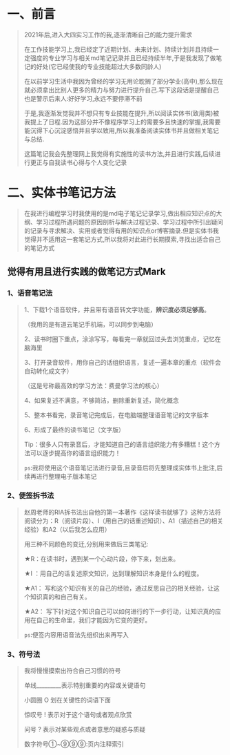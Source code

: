 # 一、前言

>2021年后,进入大四实习工作的我,逐渐清晰自己的能力提升需求
>
>在工作技能学习上,我已经定了近期计划、未来计划、持续计划并且持续一定强度的专业学习与相关md笔记记录并且已经持续半年,于是我发现了做笔记的好处(它已经使我的专业技能超过大多数同龄人)
>
>在以前学习生活中我因为曾经的学习无用论耽搁了部分学业(高中),那么现在就必须拿出比别人更多的精力与努力进行提升自己.写下这段话是提醒自己也是警示后来人:好好学习,永远不要停滞不前
>
>于是,我逐渐发觉我并不想只有专业技能在提升,所以阅读实体书(致用类)被我提上了日程.因为这部分并不像程序学习上的需要多且快速的掌握,我需要能沉得下心沉淀感悟并且学以致用,所以我准备阅读实体书并且做相关笔记与总结.
>
>这篇笔记我会先整理网上我觉得有实施性的读书方法,并且进行实践,后续进行更正与自我读书心得与个人变化记录



# 二、实体书笔记方法

> 在我进行编程学习时我使用的是md电子笔记记录学习,做出相应知识点的大纲、学习过程所遇问题的原因剖析与解决过程记录、学习过程中所引出疑问的记录与寻求解决、实用或者觉得有用的知识点or博客摘录.但是实体书我觉得并不适用这一套笔记方式,所以我将对此进行长期摸索,寻找出适合自己的笔记方式

## 觉得有用且进行实践的做笔记方式Mark

### 1、语音笔记法

>1、下载1个语音软件，并且带有语音转文字功能，**辨识度必须足够高**。
>
>（我用的是有道云笔记手机端，可以同步到电脑）
>
>2、读书时圈下重点，涂涂写写，每看完一章就回过头去浏览重点，记忆在脑海里
>
>3、打开录音软件，用你自己的话组织语言，复述一遍本章的重点（软件会自动转化成文字）
>
>（这是号称最高效的学习方法：费曼学习法的核心）
>
>4、如果复述不满意，不够简洁，删除重新复述，简化概念
>
>5、整本书看完，录音笔记完成后，在电脑端整理语音笔记的文字版本
>
>6、形成了最终的读书笔记（文字版）
>
>Tip：很多人只有录音后，才能知道自己的语言组织能力有多糟糕！这个方法可以逐步提高你的语言组织能力！
>
>`ps`:我将使用这个语音笔记法进行录音,且录音后将先整理成实体书上批注,后续再进行整理电子版本笔记

### 2、便签拆书法

>赵周老师的RIA拆书法出自他的第一本著作《这样读书就够了》这种方法将阅读分为：R（阅读片段）、I（用自己的话重述知识）、A1（描述自己的相关经验）和A2（以后我怎么应用）
>
>用三种不同颜色的变迁,分别用来做后三类笔记:
>
>★R：在读书时，遇到某一个心动片段，停下来，划出来。
>
>★I ：用自己的话复述原文知识，达到理解知识本身是什么的程度。
>
>★A1： 写和这个知识有关的自己的经验，通过反思自己的相关经验，让这个知识真的和自己有关。
>
>★A2： 写下针对这个知识自己可以如何进行的下一步行动，让知识真的应用在自己的生命里，我们才能因为它变的更好。
>
>`ps`:便签内容用语音法先组织出来再写入

### 3、符号法

> 我将慢慢摸索出符合自己习惯的符号
>
> 单线_________表示特别重要的内容或关键语句
>
> 小圆圈 O 划在关键性的词语下面
>
> 惊叹号 ! 表示对于这个语句或者观点欣赏
>
> 问号 ? 表示对某些观点或者意思的疑惑与质疑
>
> 数字符号①~⑨⑨⑨:页内注释索引























